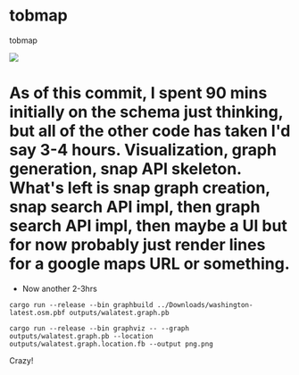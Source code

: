 # tobmap
tobmap

![](png.png)

# As of this commit, I spent 90 mins initially on the schema just thinking, but all of the other code has taken I'd say 3-4 hours. Visualization, graph generation, snap API skeleton. What's left is snap graph creation, snap search API impl, then graph search API impl, then maybe a UI but for now probably just render lines for a google maps URL or something.

- Now another 2-3hrs

```
cargo run --release --bin graphbuild ../Downloads/washington-latest.osm.pbf outputs/walatest.graph.pb
```

```
cargo run --release --bin graphviz -- --graph outputs/walatest.graph.pb --location outputs/walatest.graph.location.fb --output png.png
```

Crazy!